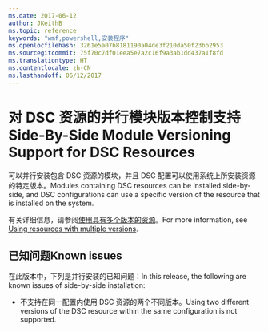```yaml
---
ms.date: 2017-06-12
author: JKeithB
ms.topic: reference
keywords: "wmf,powershell,安装程序"
ms.openlocfilehash: 3261e5a07b8181190a04de3f210da50f23bb2953
ms.sourcegitcommit: 75f70c7df01eea5e7a2c16f9a3ab1dd437a1f8fd
ms.translationtype: HT
ms.contentlocale: zh-CN
ms.lasthandoff: 06/12/2017
---
```

# <a name="side-by-side-module-versioning-support-for-dsc-resources"></a><span data-ttu-id="7a3c5-102">对 DSC 资源的并行模块版本控制支持</span><span class="sxs-lookup"><span data-stu-id="7a3c5-102">Side-By-Side Module Versioning Support for DSC Resources</span></span>

<span data-ttu-id="7a3c5-103">可以并行安装包含 DSC 资源的模块，并且 DSC 配置可以使用系统上所安装资源的特定版本。</span><span class="sxs-lookup"><span data-stu-id="7a3c5-103">Modules containing DSC resources can be installed side-by-side, and DSC configurations can use a specific version of the resource that is installed on the system.</span></span>

<span data-ttu-id="7a3c5-104">有关详细信息，请参阅[使用具有多个版本的资源](https://msdn.microsoft.com/powershell/dsc/sxsresource)。</span><span class="sxs-lookup"><span data-stu-id="7a3c5-104">For more information, see [Using resources with multiple versions](https://msdn.microsoft.com/powershell/dsc/sxsresource).</span></span>

## <a name="known-issues"></a><span data-ttu-id="7a3c5-105">已知问题</span><span class="sxs-lookup"><span data-stu-id="7a3c5-105">Known issues</span></span>

<span data-ttu-id="7a3c5-106">在此版本中，下列是并行安装的已知问题：</span><span class="sxs-lookup"><span data-stu-id="7a3c5-106">In this release, the following are known issues of side-by-side installation:</span></span>

-   <span data-ttu-id="7a3c5-107">不支持在同一配置内使用 DSC 资源的两个不同版本。</span><span class="sxs-lookup"><span data-stu-id="7a3c5-107">Using two different versions of the DSC resource within the same configuration is not supported.</span></span>

